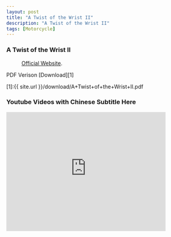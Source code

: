 ```yaml
---
layout: post
title: "A Twist of the Wrist II"
description: "A Twist of the Wrist II"
tags: [Motorcycle]
---
```


### A Twist of the Wrist II

<figure>
	<a href="http://www.sportrider.com/sites/sportrider.com/files/styles/large_1x_/public/import/header_images/Twist-1_0.JPG"><img src="http://www.sportrider.com/sites/sportrider.com/files/styles/large_1x_/public/import/header_images/Twist-1_0.JPG" alt=""></a>
  <figcaption><a href="http://www.twistofthewristdvd.com/" title="Official Website">Official Website</a>.</figcaption>
</figure>

PDF Verison [Download][1]

[1]:{{ site.url }}/download/A+Twist+of+the+Wrist+II.pdf

### Youtube Videos with Chinese Subtitle Here

<iframe width="420" height="315" src="https://www.youtube.com/embed/M0PUjEgDkKw" frameborder="0" allowfullscreen></iframe>
